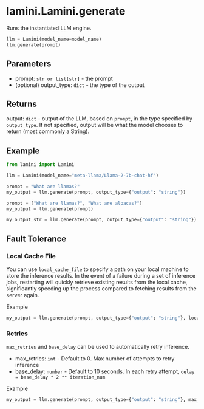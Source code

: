 # lamini.Lamini.generate

Runs the instantiated LLM engine.

```python
llm = Lamini(model_name=model_name)
llm.generate(prompt)
```

## Parameters

-   prompt: `str or list[str]` - the prompt
-   (optional) output_type: `dict` - the type of the output

## Returns

output: `dict` - output of the LLM, based on `prompt`, in the type specified by `output_type`. If not specified, output will be what the model chooses to return (most commonly a String).

## Example

```python
from lamini import Lamini

llm = Lamini(model_name="meta-llama/Llama-2-7b-chat-hf")

prompt = "What are llamas?"
my_output = llm.generate(prompt, output_type={"output": "string"})

prompt = ["What are llamas?", "What are alpacas?"]
my_output = llm.generate(prompt)

my_output_str = llm.generate(prompt, output_type={"output": "string"})
```

## Fault Tolerance

### Local Cache File

You can use `local_cache_file` to specify a path on your local machine to store the inference results.
In the event of a failure during a set of inference jobs, restarting will quickly retrieve existing results from the local cache, significantly speeding up the process compared to fetching results from the server again.

Example
```python
my_output = llm.generate(prompt, output_type={"output": "string"}, local_cache_file='my_cache.txt')
```

### Retries

`max_retries` and `base_delay` can be used to automatically retry inference.

* max_retries: `int` - Default to 0. Max number of attempts to retry inference
* base_delay: `number` - Default to 10 seconds. In each retry attempt, `delay = base_delay * 2 ** iteration_num`

Example
```python
my_output = llm.generate(prompt, output_type={"output": "string"}, max_retries=3, base_delay=2)
```
